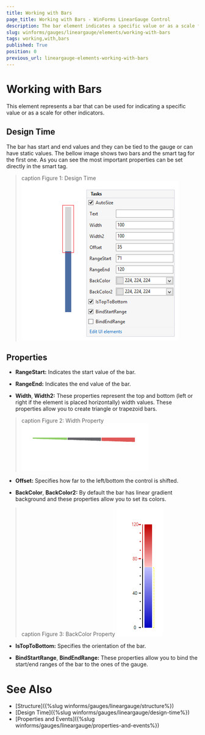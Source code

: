 ```yaml
---
title: Working with Bars
page_title: Working with Bars - WinForms LinearGauge Control
description: The bar element indicates a specific value or as a scale for other indicators.
slug: winforms/gauges/lineargauge/elements/working-with-bars
tags: working,with,bars
published: True
position: 0
previous_url: lineargauge-elements-working-with-bars
---
```


# Working with Bars

This element represents a bar that can be used for indicating a specific value or as a scale for other indicators.

## Design Time

The bar has start and end values and they can be tied to the gauge or can have static values. The bellow image shows two bars and the smart tag for the first one. As you can see the most important properties can be set directly in the smart tag.

>caption Figure 1: Design Time
![lineargauge-elements-working-with-bars 001](images/lineargauge-elements-working-with-bars001.png)

## Properties

* __RangeStart:__ Indicates the start value of the bar.

* __RangeEnd:__ Indicates the end value of the bar.

* __Width__,  __Width2:__ These properties represent the top and bottom (left or right if the element is placed horizontally) width values. These properties allow you to create triangle or trapezoid bars.

>caption Figure 2: Width Property
![lineargauge-elements-working-with-bars 002](images/lineargauge-elements-working-with-bars002.png)

* __Offset:__ Specifies how far to the left/bottom the control is shifted.

* __BackColor__,  __BackColor2:__ By default the bar has linear gradient background and these properties allow you to set its colors.

>caption Figure 3: BackColor Property
![lineargauge-elements-working-with-bars 003](images/lineargauge-elements-working-with-bars003.png)

* __IsTopToBottom:__ Specifies the orientation of the bar.

* __BindStartRange__, __BindEndRange:__ These properties allow you to bind the start/end ranges of the bar to the ones of the gauge.

# See Also

* [Structure]({%slug winforms/gauges/lineargauge/structure%})
* [Design Time]({%slug winforms/gauges/lineargauge/design-time%})
* [Properties and Events]({%slug winforms/gauges/lineargauge/properties-and-events%})